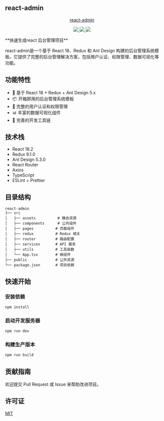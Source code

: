 ## react-admin

<p align=center>
    <a href="http://gitee.com/liang-tian-yu">react-admin</a>
</p>
<p align="center">
<a target="_blank" href="http://gitee.com/liang-tian-yu">
    <img src="https://img.shields.io/badge/react-18.2-green" ></img>
    <img src="https://img.shields.io/badge/redux-9.1.0-green" ></img>
    <img src="https://img.shields.io/badge/antdesign-5.3.0-blue" ></img>
</a></p>
**快速生成react 后台管理项目**

react-admin是一个基于 React 18、Redux 和 Ant Design 构建的后台管理系统模板。它提供了完整的后台管理解决方案，包括用户认证、权限管理、数据可视化等功能。



## 功能特性

- 🚀 基于 React 18 + Redux + Ant Design 5.x
- 📦 开箱即用的后台管理系统模板
- 🔐 完整的用户认证和权限管理
- 📊 丰富的数据可视化组件
- 🔧 完善的开发工具链

## 技术栈

- React 18.2
- Redux 9.1.0
- Ant Design 5.3.0
- React Router
- Axios
- TypeScript
- ESLint + Prettier

## 目录结构

```
react-admin
├── src
│   ├── assets          # 静态资源
│   ├── components      # 公共组件
│   ├── pages          # 页面组件
│   ├── redux          # Redux 相关
│   ├── router         # 路由配置
│   ├── services       # API 服务
│   ├── utils          # 工具函数
│   └── App.tsx        # 根组件
├── public             # 公共资源
└── package.json       # 项目依赖
```

## 快速开始

### 安装依赖

```bash
npm install
```

### 启动开发服务器

```bash
npm run dev
```

### 构建生产版本

```bash
npm run build
```

## 贡献指南

欢迎提交 Pull Request 或 Issue 来帮助改进项目。

## 许可证

[MIT](LICENSE)

